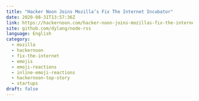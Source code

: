```yaml
---
title: "Hacker Noon Joins Mozilla’s Fix The Internet Incubator"
date: 2020-08-31T13:57:36Z
link: https://hackernoon.com/hacker-noon-joins-mozillas-fix-the-internet-incubator-9br3eo1?source=rss&utm_medium=RSS&utm_source=news.12bit.vn
site: github.com/dylang/node-rss
language: English
category:
  - mozilla
  - hackernoon
  - fix-the-internet
  - emojis
  - emoji-reactions
  - inline-emoji-reactions
  - hackernoon-top-story
  - startups
draft: false
---
```

